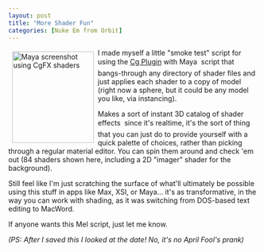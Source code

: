 ```yaml
---
layout: post
title: "More Shader Fun"
categories: [Nuke Em from Orbit]
---
```

<img src="http://www.botzilla.com/bpix/MayaTest2.jpg" align="left" hspace=8 vspace=6 title="Maya screenshot using CgFX shaders" width=164 height=184>I made myself a little "smoke test" script for using the <a href="http://www.cgshaders.org/" target="linkframe">Cg Plugin</a> with Maya &#151; script that bangs-through any directory of shader files and just applies each shader to a copy of model (right now a sphere, but it could be any model you like, via instancing).

Makes a sort of instant 3D catalog of shader effects &#151; since it's realtime, it's the sort of thing that you can just do to provide yourself with a quick palette of choices, rather than picking through a regular material editor. You can spin them around and check 'em out (84 shaders shown here, including a 2D "imager" shader for the background).

Still feel like I'm just scratching the surface of what'll ultimately be possible using this stuff in apps like Max, XSI, or Maya... it's as transformative, in the way you can work with shading, as it was switching from DOS-based text editing to MacWord.

If anyone wants this Mel script, just let me know.

<i>(PS: After I saved this I looked at the date! No, it's no April Fool's prank)</i>

<!--more-->

